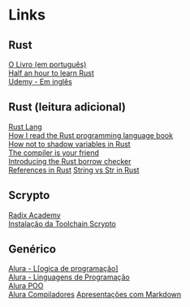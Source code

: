 # Links

## Rust

[O Livro (em português)](https://rust-br.github.io/rust-book-pt-br/)<br>
[Half an hour to learn Rust](https://fasterthanli.me/articles/a-half-hour-to-learn-rust)<br>
[Udemy - Em inglês](https://www.udemy.com/course/rustaceans)

## Rust (leitura adicional)

[Rust Lang](https://www.rust-lang.org/pt-BR/)<br>
[How I read the Rust programming language book](https://nickgerace.dev/post/how-i-read-the-rust-programming-language/)<br>
[How not to shadow variables in Rust](https://maxuuell.com/blog/how-not-to-shadow-variables)<br>
[The compiler is your friend](https://ferrous-systems.com/blog/the-compiler-is-your-friend/)<br>
[Introducing the Rust borrow checker](https://blog.logrocket.com/introducing-the-rust-borrow-checker/)<br>
[References in Rust](https://blog.thoughtram.io/references-in-rust/)
[String vs Str in Rust](https://blog.thoughtram.io/string-vs-str-in-rust/)<br>

## Scrypto

[Radix Academy](https://academy.radixdlt.com)<br>
[Instalação da Toolchain Scrypto](https://docs.radixdlt.com/docs/getting-rust-scrypto)


## Genérico

[Alura - L[ogica de programação]](https://www.alura.com.br/artigos/algoritmos-e-logica-de-programacao)<br>
[Alura - Linguagens de Programação](https://www.alura.com.br/artigos/linguagem-programacao)<br>
[Alura POO](https://www.alura.com.br/artigos/poo-programacao-orientada-a-objetos)<br>
[Alura Compiladores](https://www.alura.com.br/artigos/o-que-e-compilacao)
[Apresentações com Markdown](https://marp.app/#get-started)
